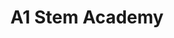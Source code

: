 ---
image: /assets/A1.png
title: A1 Stem Academy
summary: Specialize in Math, Physics, SAT/PSAT prep, Biology, and Chemistry, our goal is to help you achieve high scores and a deep understanding of the subject matter.

phone: 908-940-1855

rank: 1
---